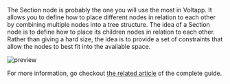 The Section node is probably the one you will use the most in Voltapp. It allows you to define how to place different nodes in relation to each other by combining multiple nodes into a tree structure. The idea of a Section node is to define how to place its children nodes in relation to each other. Rather than giving a hard size, the idea is to provide a set of constraints that allow the nodes to best fit into the available space.

![preview](/images/section/preview.gif)

For more information, go checkout [the related article](https://www.notion.so/voltapp/Placing-elements-dec30882eaa0420cb3a425c6483456e1) of the complete guide.

